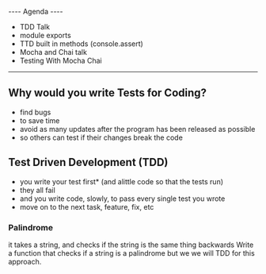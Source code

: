  ---- Agenda ----

- TDD Talk
- module exports
- TTD built in methods (console.assert)
- Mocha and Chai talk
- Testing With Mocha Chai
---------------------------------------

## Why would you write Tests for Coding?

- find bugs
- to save time 
- avoid as many updates after the program has been released as possible
- so others can test if their changes break the code

## Test Driven Development (TDD)

- you write your test first* (and alittle code so that the tests run)
- they all fail 
- and you write code, slowly, to pass every single test you wrote 
- move on to the next task, feature, fix, etc

### Palindrome

it takes a string, and checks if the string is the same thing backwards
Write a function that checks if a string is a palindrome but we we will 
TDD for this approach.